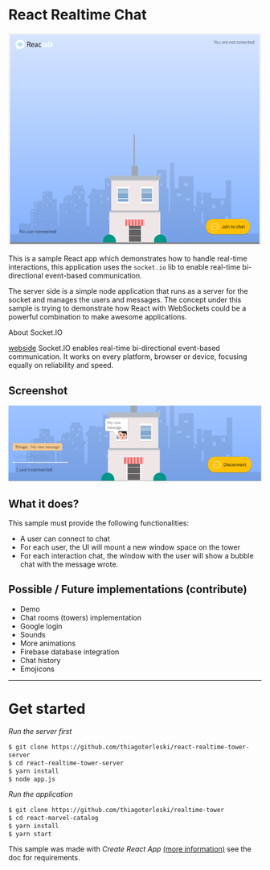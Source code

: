 # React Realtime Chat

![ReactTalk](./screen-1.png)

This is a sample React app which demonstrates how to handle real-time interactions, this application uses the `socket.io` lib to enable real-time bi-directional event-based communication.

The server side is a simple node application that runs as a server for the socket and manages the users and messages.
The concept under this sample is trying to demonstrate how React with WebSockets could be a powerful combination to make awesome applications.

About Socket.IO

[webside](http://socket.io/)
Socket.IO enables real-time bi-directional event-based communication.
It works on every platform, browser or device, focusing equally on reliability and speed.

## Screenshot
![Screenshot](./screen-2.png)

## What it does?
This sample must provide the following functionalities:
 - A user can connect to chat
 - For each user, the UI will mount a new window space on the tower
 - For each interaction chat, the window with the user will show a bubble chat with the message wrote.

## Possible / Future implementations (contribute)
 - Demo
 - Chat rooms (towers) implementation
 - Google login
 - Sounds
 - More animations
 - Firebase database integration
 - Chat history
 - Emojicons

 ---


 # Get started

 *Run the server first*

 ```
 $ git clone https://github.com/thiagoterleski/react-realtime-tower-server
 $ cd react-realtime-tower-server
 $ yarn install
 $ node app.js
 ```

 *Run the application*
 ```
 $ git clone https://github.com/thiagoterleski/realtime-tower
 $ cd react-marvel-catalog
 $ yarn install
 $ yarn start
 ```

 This sample was made with *Create React App* [(more information)](https://github.com/facebookincubator/create-react-app/issues/new) see the doc for requirements.
